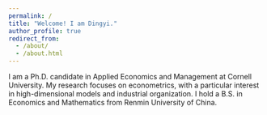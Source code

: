 ```yaml
---
permalink: /
title: "Welcome! I am Dingyi."
author_profile: true
redirect_from: 
  - /about/
  - /about.html
---
```


I am a Ph.D. candidate in Applied Economics and Management at Cornell University. My research focuses on econometrics, with a particular interest in high-dimensional models and industrial organization. I hold a B.S. in Economics and Mathematics from Renmin University of China.

<!--You can find my CV [here](https://github.com/shuoy528/shuoyu/raw/master/files/CV_ShuoYu.pdf).-->
